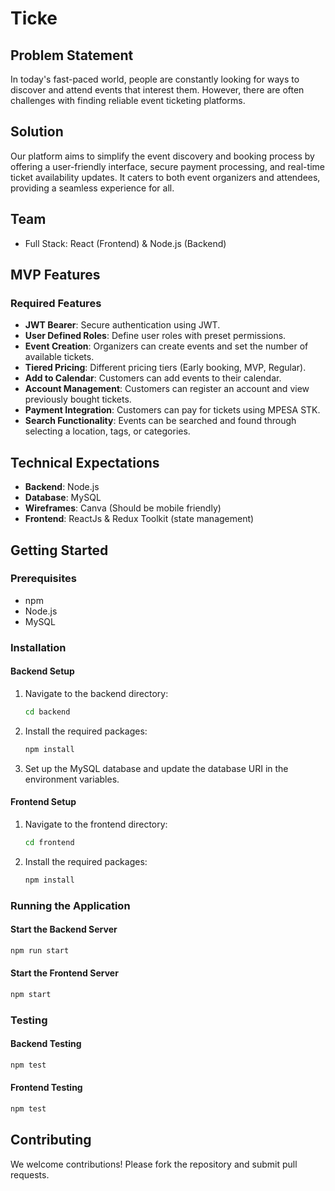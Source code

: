 

# Ticke

## Problem Statement
In today's fast-paced world, people are constantly looking for ways to discover and attend events that interest them. However, there are often challenges with finding reliable event ticketing platforms.

## Solution
Our platform aims to simplify the event discovery and booking process by offering a user-friendly interface, secure payment processing, and real-time ticket availability updates. It caters to both event organizers and attendees, providing a seamless experience for all.

## Team
- Full Stack: React (Frontend) & Node.js (Backend)

## MVP Features
### Required Features
- **JWT Bearer**: Secure authentication using JWT.
- **User Defined Roles**: Define user roles with preset permissions.
- **Event Creation**: Organizers can create events and set the number of available tickets.
- **Tiered Pricing**: Different pricing tiers (Early booking, MVP, Regular).
- **Add to Calendar**: Customers can add events to their calendar.
- **Account Management**: Customers can register an account and view previously bought tickets.
- **Payment Integration**: Customers can pay for tickets using MPESA STK.
- **Search Functionality**: Events can be searched and found through selecting a location, tags, or categories.

## Technical Expectations
- **Backend**: Node.js
- **Database**: MySQL
- **Wireframes**: Canva (Should be mobile friendly)
- **Frontend**: ReactJs & Redux Toolkit (state management)

## Getting Started
### Prerequisites
- npm
- Node.js
- MySQL

### Installation
#### Backend Setup
1. Navigate to the backend directory:
    ```sh
    cd backend
    ```
2. Install the required packages:
    ```sh
    npm install
    ```
3. Set up the MySQL database and update the database URI in the environment variables.

#### Frontend Setup
1. Navigate to the frontend directory:
    ```sh
    cd frontend
    ```
2. Install the required packages:
    ```sh
    npm install
    ```

### Running the Application
#### Start the Backend Server
```sh
npm run start
```

#### Start the Frontend Server
```sh
npm start
```

### Testing
#### Backend Testing
```sh
npm test
```

#### Frontend Testing
```sh
npm test
```

## Contributing
We welcome contributions! Please fork the repository and submit pull requests.


